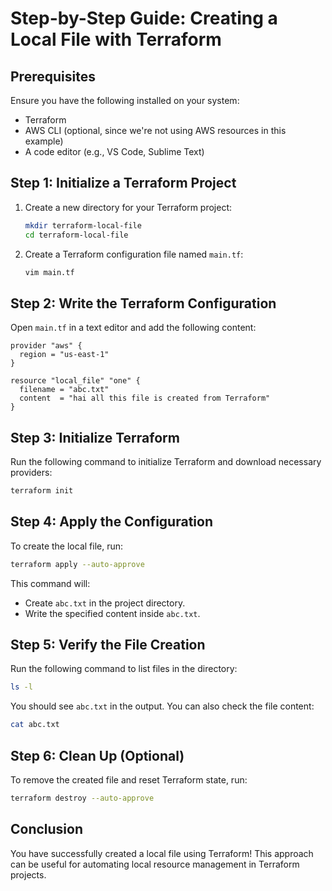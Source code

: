 # Step-by-Step Guide: Creating a Local File with Terraform

## Prerequisites

Ensure you have the following installed on your system:

- Terraform
- AWS CLI (optional, since we're not using AWS resources in this example)
- A code editor (e.g., VS Code, Sublime Text)

## Step 1: Initialize a Terraform Project

1. Create a new directory for your Terraform project:
   ```sh
   mkdir terraform-local-file
   cd terraform-local-file
   ```
2. Create a Terraform configuration file named `main.tf`:
   ```sh
   vim main.tf
   ```

## Step 2: Write the Terraform Configuration

Open `main.tf` in a text editor and add the following content:

```hcl
provider "aws" {
  region = "us-east-1"
}

resource "local_file" "one" {
  filename = "abc.txt"
  content  = "hai all this file is created from Terraform"
}
```

## Step 3: Initialize Terraform

Run the following command to initialize Terraform and download necessary providers:

```sh
terraform init
```

## Step 4: Apply the Configuration

To create the local file, run:

```sh
terraform apply --auto-approve
```

This command will:

- Create `abc.txt` in the project directory.
- Write the specified content inside `abc.txt`.

## Step 5: Verify the File Creation

Run the following command to list files in the directory:

```sh
ls -l
```

You should see `abc.txt` in the output. You can also check the file content:

```sh
cat abc.txt
```

## Step 6: Clean Up (Optional)

To remove the created file and reset Terraform state, run:

```sh
terraform destroy --auto-approve
```

## Conclusion

You have successfully created a local file using Terraform! This approach can be useful for automating local resource management in Terraform projects.

